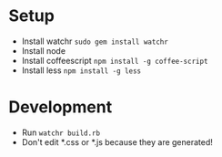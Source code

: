 # Setup
- Install watchr ```sudo gem install watchr```
- Install node
- Install coffeescript ```npm install -g coffee-script```
- Install less ```npm install -g less```

# Development
- Run ```watchr build.rb```
- Don't edit *.css or *.js because they are generated!
